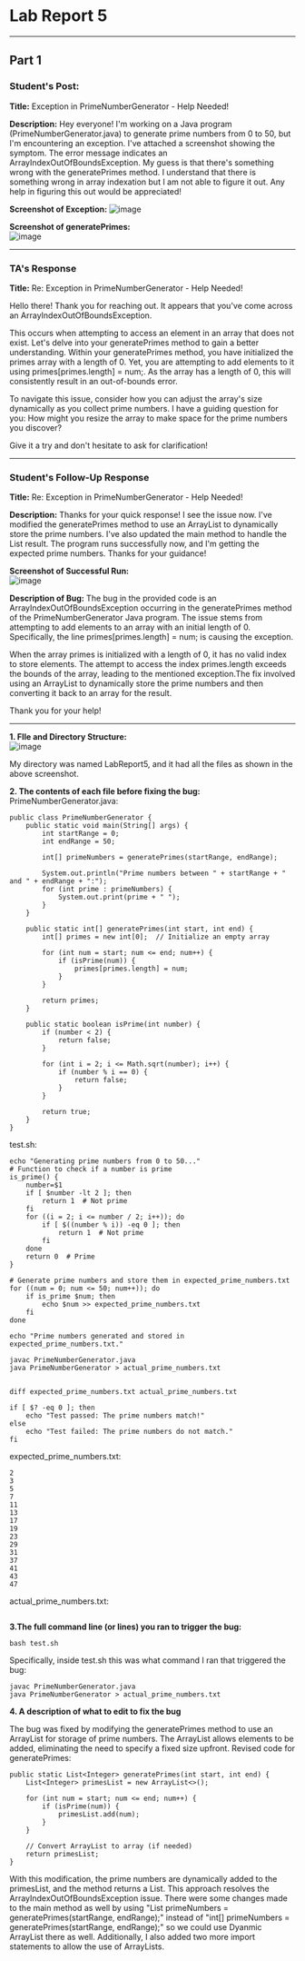 # Lab Report 5
---

## Part 1

### Student's Post:
**Title:** Exception in PrimeNumberGenerator - Help Needed!

**Description:** Hey everyone! I'm working on a Java program (PrimeNumberGenerator.java) to generate prime numbers from 0 to 50, but I'm encountering an exception. I've attached a screenshot showing the symptom. The error message indicates an ArrayIndexOutOfBoundsException. My guess is that there's something wrong with the generatePrimes method. I understand that there is something wrong in array indexation but I am not able to figure it out. Any help in figuring this out would be appreciated!

**Screenshot of Exception:**
![image](https://github.com/gjaroli04/cse15l-lab-reports/assets/146787965/b157a5ac-20fa-469d-9c7d-e307da53abe9)

**Screenshot of generatePrimes:** <br>
![image](https://github.com/gjaroli04/cse15l-lab-reports/assets/146787965/75943901-96f5-4052-9965-a8661a9aa800)

---


### TA's Response
**Title:** Re: Exception in PrimeNumberGenerator - Help Needed!

Hello there! Thank you for reaching out. It appears that you've come across an ArrayIndexOutOfBoundsException. 

This occurs when attempting to access an element in an array that does not exist. Let's delve into your generatePrimes method to gain a better understanding. Within your generatePrimes method, you have initialized the primes array with a length of 0. Yet, you are attempting to add elements to it using primes[primes.length] = num;. As the array has a length of 0, this will consistently result in an out-of-bounds error. 

To navigate this issue, consider how you can adjust the array's size dynamically as you collect prime numbers. I have a guiding question for you: How might you resize the array to make space for the prime numbers you discover?

Give it a try and don't hesitate to ask for clarification!

---


### Student's Follow-Up Response
**Title:** Re: Exception in PrimeNumberGenerator - Help Needed!

**Description:**
Thanks for your quick response! I see the issue now. I've modified the generatePrimes method to use an ArrayList to dynamically store the prime numbers.
I've also updated the main method to handle the List<Integer> result. The program runs successfully now, and I'm getting the expected prime numbers. Thanks for your guidance!

**Screenshot of Successful Run:** <br>
![image](https://github.com/gjaroli04/cse15l-lab-reports/assets/146787965/a21612ff-df36-4d87-b5aa-25a172384185)

**Description of Bug:**
The bug in the provided code is an ArrayIndexOutOfBoundsException occurring in the generatePrimes method of the PrimeNumberGenerator Java program. The issue stems from attempting to add elements to an array with an initial length of 0. Specifically, the line primes[primes.length] = num; is causing the exception.

When the array primes is initialized with a length of 0, it has no valid index to store elements. The attempt to access the index primes.length exceeds the bounds of the array, leading to the mentioned exception.The fix involved using an ArrayList to dynamically store the prime numbers and then converting it back to an array for the result.

Thank you for your help!

---

**1. FIle and Directory Structure:** <br>
![image](https://github.com/gjaroli04/cse15l-lab-reports/assets/146787965/b9beee9c-dbea-46f7-8185-01cace349b45)

My directory was named LabReport5, and it had all the files as shown in the above screenshot.

**2. The contents of each file before fixing the bug:** <br>
PrimeNumberGenerator.java:
```
public class PrimeNumberGenerator {
    public static void main(String[] args) {
        int startRange = 0;
        int endRange = 50;

        int[] primeNumbers = generatePrimes(startRange, endRange);

        System.out.println("Prime numbers between " + startRange + " and " + endRange + ":");
        for (int prime : primeNumbers) {
            System.out.print(prime + " ");
        }
    }
    
    public static int[] generatePrimes(int start, int end) {
        int[] primes = new int[0];  // Initialize an empty array

        for (int num = start; num <= end; num++) {
            if (isPrime(num)) {
                primes[primes.length] = num;
            }
        }

        return primes;
    }

    public static boolean isPrime(int number) {
        if (number < 2) {
            return false;
        }

        for (int i = 2; i <= Math.sqrt(number); i++) {
            if (number % i == 0) {
                return false;
            }
        }

        return true;
    }
}
```
test.sh:
```
echo "Generating prime numbers from 0 to 50..."
# Function to check if a number is prime
is_prime() {
    number=$1
    if [ $number -lt 2 ]; then
        return 1  # Not prime
    fi
    for ((i = 2; i <= number / 2; i++)); do
        if [ $((number % i)) -eq 0 ]; then
            return 1  # Not prime
        fi
    done
    return 0  # Prime
}

# Generate prime numbers and store them in expected_prime_numbers.txt
for ((num = 0; num <= 50; num++)); do
    if is_prime $num; then
        echo $num >> expected_prime_numbers.txt
    fi
done

echo "Prime numbers generated and stored in expected_prime_numbers.txt."

javac PrimeNumberGenerator.java
java PrimeNumberGenerator > actual_prime_numbers.txt


diff expected_prime_numbers.txt actual_prime_numbers.txt

if [ $? -eq 0 ]; then
    echo "Test passed: The prime numbers match!"
else
    echo "Test failed: The prime numbers do not match."
fi
```

expected_prime_numbers.txt:
```
2
3
5
7
11
13
17
19
23
29
31
37
41
43
47
```

actual_prime_numbers.txt:
```

```

**3.The full command line (or lines) you ran to trigger the bug:**
```
bash test.sh
```

Specifically, inside test.sh this was what command I ran that triggered the bug:
```
javac PrimeNumberGenerator.java
java PrimeNumberGenerator > actual_prime_numbers.txt
```

**4. A description of what to edit to fix the bug**

The bug was fixed by modifying the generatePrimes method to use an ArrayList for storage of prime numbers. The ArrayList allows elements to be added, eliminating the need to specify a fixed size upfront. 
Revised code for generatePrimes:
```
public static List<Integer> generatePrimes(int start, int end) {
    List<Integer> primesList = new ArrayList<>();

    for (int num = start; num <= end; num++) {
        if (isPrime(num)) {
            primesList.add(num);
        }
    }

    // Convert ArrayList to array (if needed)
    return primesList;
}

```

With this modification, the prime numbers are dynamically added to the primesList, and the method returns a List<Integer>. This approach resolves the ArrayIndexOutOfBoundsException issue. There were some changes made to the main method as well by using "List<Integer> primeNumbers = generatePrimes(startRange, endRange);" instead of "int[] primeNumbers = generatePrimes(startRange, endRange);" so we could use Dyanmic ArrayList there as well. Additionally, I also added two more import statements to allow the use of ArrayLists.

